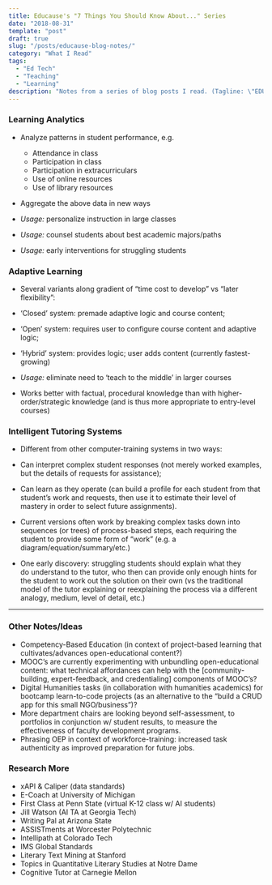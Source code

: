 ```yaml
---
title: Educause's "7 Things You Should Know About..." Series
date: "2018-08-31"
template: "post"
draft: true
slug: "/posts/educause-blog-notes/"
category: "What I Read"
tags:
  - "Ed Tech"
  - "Teaching"
  - "Learning"
description: "Notes from a series of blog posts I read. (Tagline: \"EDUCAUSE Learning Initiative's 7 Things You Should Know About... series provides concise information on emerging learning technologies and related practices. Each brief focuses on a single technology or practice.\")"
---
```


### Learning Analytics

- Analyze patterns in student performance, e.g.

  - Attendance in class
  - Participation in class
  - Participation in extracurriculars
  - Use of online resources
  - Use of library resources

- Aggregate the above data in new ways
- *Usage:* personalize instruction in large classes
- *Usage:* counsel students about best academic majors/paths
- *Usage:* early interventions for struggling students

### Adaptive Learning

- Several variants along gradient of “time cost to develop” vs “later flexibility”:

- ‘Closed’ system: premade adaptive logic and course content;
- ‘Open’ system: requires user to configure course content and adaptive logic;
- ‘Hybrid’ system: provides logic; user adds content (currently fastest-growing)

- *Usage:* eliminate need to ‘teach to the middle’ in larger courses
- Works better with factual, procedural knowledge than with higher-order/strategic knowledge (and is thus more appropriate to entry-level courses)

### Intelligent Tutoring Systems

- Different from other computer-training systems in two ways:

- Can interpret complex student responses (not merely worked examples, but the details of requests for assistance);
- Can learn as they operate (can build a profile for each student from that student’s work and requests, then use it to estimate their level of mastery in order to select future assignments).

- Current versions often work by breaking complex tasks down into sequences (or trees) of process-based steps, each requiring the student to provide some form of “work” (e.g. a diagram/equation/summary/etc.)
- One early discovery: struggling students should explain what they do understand to the tutor, who then can provide only enough hints for the student to work out the solution on their own (vs the traditional model of the tutor explaining or reexplaining the process via a different analogy, medium, level of detail, etc.)

---

### Other Notes/Ideas

- Competency-Based Education (in context of project-based learning that cultivates/advances open-educational content?)
- MOOC’s are currently experimenting with unbundling open-educational content: what technical affordances can help with the \[community-building, expert-feedback, and credentialing\] components of MOOC’s?
- Digital Humanities tasks (in collaboration with humanities academics) for bootcamp learn-to-code projects (as an alternative to the “build a CRUD app for this small NGO/business”)?
- More department chairs are looking beyond self-assessment, to portfolios in conjunction w/ student results, to measure the effectiveness of faculty development programs.
- Phrasing OEP in context of workforce-training: increased task authenticity as improved preparation for future jobs.

### Research More

- xAPI & Caliper (data standards)
- E-Coach at University of Michigan
- First Class at Penn State (virtual K-12 class w/ AI students)
- Jill Watson (AI TA at Georgia Tech)
- Writing Pal at Arizona State
- ASSISTments at Worcester Polytechnic
- Intellipath at Colorado Tech
- IMS Global Standards
- Literary Text Mining at Stanford
- Topics in Quantitative Literary Studies at Notre Dame
- Cognitive Tutor at Carnegie Mellon
